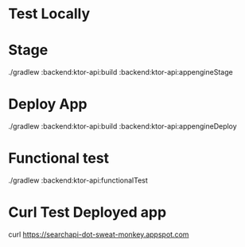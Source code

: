 # Test Locally

# Stage

./gradlew :backend:ktor-api:build :backend:ktor-api:appengineStage

# Deploy App

./gradlew :backend:ktor-api:build  :backend:ktor-api:appengineDeploy

# Functional test

./gradlew :backend:ktor-api:functionalTest

# Curl Test Deployed app

curl  https://searchapi-dot-sweat-monkey.appspot.com